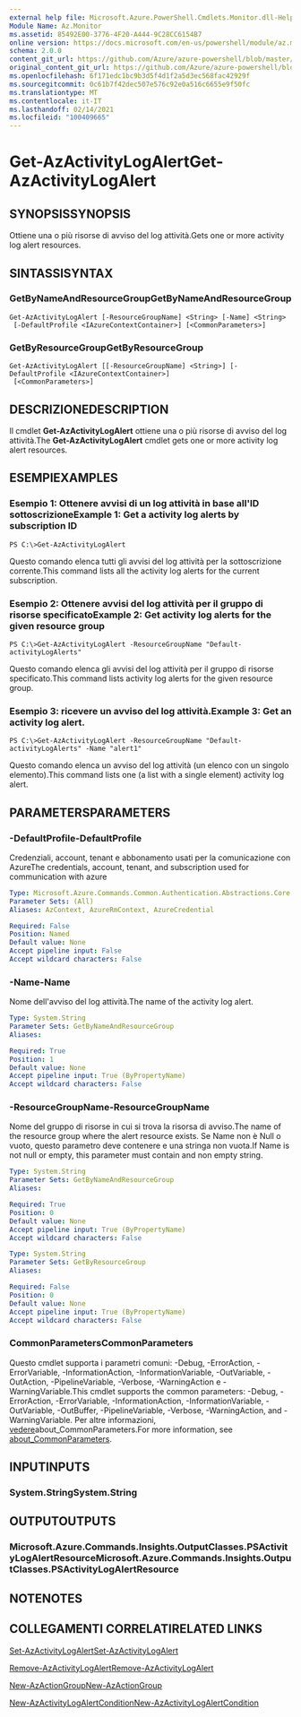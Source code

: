 ```yaml
---
external help file: Microsoft.Azure.PowerShell.Cmdlets.Monitor.dll-Help.xml
Module Name: Az.Monitor
ms.assetid: 85492E00-3776-4F20-A444-9C28CC6154B7
online version: https://docs.microsoft.com/en-us/powershell/module/az.monitor/get-azactivitylogalert
schema: 2.0.0
content_git_url: https://github.com/Azure/azure-powershell/blob/master/src/Monitor/Monitor/help/Get-AzActivityLogAlert.md
original_content_git_url: https://github.com/Azure/azure-powershell/blob/master/src/Monitor/Monitor/help/Get-AzActivityLogAlert.md
ms.openlocfilehash: 6f171edc1bc9b3d5f4d1f2a5d3ec568fac42929f
ms.sourcegitcommit: 0c61b7f42dec507e576c92e0a516c6655e9f50fc
ms.translationtype: MT
ms.contentlocale: it-IT
ms.lasthandoff: 02/14/2021
ms.locfileid: "100409665"
---
```

# <span data-ttu-id="1eefa-101">Get-AzActivityLogAlert</span><span class="sxs-lookup"><span data-stu-id="1eefa-101">Get-AzActivityLogAlert</span></span>

## <span data-ttu-id="1eefa-102">SYNOPSIS</span><span class="sxs-lookup"><span data-stu-id="1eefa-102">SYNOPSIS</span></span>
<span data-ttu-id="1eefa-103">Ottiene una o più risorse di avviso del log attività.</span><span class="sxs-lookup"><span data-stu-id="1eefa-103">Gets one or more activity log alert resources.</span></span>

## <span data-ttu-id="1eefa-104">SINTASSI</span><span class="sxs-lookup"><span data-stu-id="1eefa-104">SYNTAX</span></span>

### <span data-ttu-id="1eefa-105">GetByNameAndResourceGroup</span><span class="sxs-lookup"><span data-stu-id="1eefa-105">GetByNameAndResourceGroup</span></span>
```
Get-AzActivityLogAlert [-ResourceGroupName] <String> [-Name] <String>
 [-DefaultProfile <IAzureContextContainer>] [<CommonParameters>]
```

### <span data-ttu-id="1eefa-106">GetByResourceGroup</span><span class="sxs-lookup"><span data-stu-id="1eefa-106">GetByResourceGroup</span></span>
```
Get-AzActivityLogAlert [[-ResourceGroupName] <String>] [-DefaultProfile <IAzureContextContainer>]
 [<CommonParameters>]
```

## <span data-ttu-id="1eefa-107">DESCRIZIONE</span><span class="sxs-lookup"><span data-stu-id="1eefa-107">DESCRIPTION</span></span>
<span data-ttu-id="1eefa-108">Il cmdlet **Get-AzActivityLogAlert** ottiene una o più risorse di avviso del log attività.</span><span class="sxs-lookup"><span data-stu-id="1eefa-108">The **Get-AzActivityLogAlert** cmdlet gets one or more activity log alert resources.</span></span>

## <span data-ttu-id="1eefa-109">ESEMPI</span><span class="sxs-lookup"><span data-stu-id="1eefa-109">EXAMPLES</span></span>

### <span data-ttu-id="1eefa-110">Esempio 1: Ottenere avvisi di un log attività in base all'ID sottoscrizione</span><span class="sxs-lookup"><span data-stu-id="1eefa-110">Example 1: Get a activity log alerts by subscription ID</span></span>
```
PS C:\>Get-AzActivityLogAlert
```

<span data-ttu-id="1eefa-111">Questo comando elenca tutti gli avvisi del log attività per la sottoscrizione corrente.</span><span class="sxs-lookup"><span data-stu-id="1eefa-111">This command lists all the activity log alerts for the current subscription.</span></span>

### <span data-ttu-id="1eefa-112">Esempio 2: Ottenere avvisi del log attività per il gruppo di risorse specificato</span><span class="sxs-lookup"><span data-stu-id="1eefa-112">Example 2: Get activity log alerts for the given resource group</span></span>
```
PS C:\>Get-AzActivityLogAlert -ResourceGroupName "Default-activityLogAlerts"
```

<span data-ttu-id="1eefa-113">Questo comando elenca gli avvisi del log attività per il gruppo di risorse specificato.</span><span class="sxs-lookup"><span data-stu-id="1eefa-113">This command lists activity log alerts for the given resource group.</span></span>

### <span data-ttu-id="1eefa-114">Esempio 3: ricevere un avviso del log attività.</span><span class="sxs-lookup"><span data-stu-id="1eefa-114">Example 3: Get an activity log alert.</span></span>
```
PS C:\>Get-AzActivityLogAlert -ResourceGroupName "Default-activityLogAlerts" -Name "alert1"
```

<span data-ttu-id="1eefa-115">Questo comando elenca un avviso del log attività (un elenco con un singolo elemento).</span><span class="sxs-lookup"><span data-stu-id="1eefa-115">This command lists one (a list with a single element) activity log alert.</span></span>

## <span data-ttu-id="1eefa-116">PARAMETERS</span><span class="sxs-lookup"><span data-stu-id="1eefa-116">PARAMETERS</span></span>

### <span data-ttu-id="1eefa-117">-DefaultProfile</span><span class="sxs-lookup"><span data-stu-id="1eefa-117">-DefaultProfile</span></span>
<span data-ttu-id="1eefa-118">Credenziali, account, tenant e abbonamento usati per la comunicazione con Azure</span><span class="sxs-lookup"><span data-stu-id="1eefa-118">The credentials, account, tenant, and subscription used for communication with azure</span></span>

```yaml
Type: Microsoft.Azure.Commands.Common.Authentication.Abstractions.Core.IAzureContextContainer
Parameter Sets: (All)
Aliases: AzContext, AzureRmContext, AzureCredential

Required: False
Position: Named
Default value: None
Accept pipeline input: False
Accept wildcard characters: False
```

### <span data-ttu-id="1eefa-119">-Name</span><span class="sxs-lookup"><span data-stu-id="1eefa-119">-Name</span></span>
<span data-ttu-id="1eefa-120">Nome dell'avviso del log attività.</span><span class="sxs-lookup"><span data-stu-id="1eefa-120">The name of the activity log alert.</span></span>

```yaml
Type: System.String
Parameter Sets: GetByNameAndResourceGroup
Aliases:

Required: True
Position: 1
Default value: None
Accept pipeline input: True (ByPropertyName)
Accept wildcard characters: False
```

### <span data-ttu-id="1eefa-121">-ResourceGroupName</span><span class="sxs-lookup"><span data-stu-id="1eefa-121">-ResourceGroupName</span></span>
<span data-ttu-id="1eefa-122">Nome del gruppo di risorse in cui si trova la risorsa di avviso.</span><span class="sxs-lookup"><span data-stu-id="1eefa-122">The name of the resource group where the alert resource exists.</span></span>
<span data-ttu-id="1eefa-123">Se Name non è Null o vuoto, questo parametro deve contenere e una stringa non vuota.</span><span class="sxs-lookup"><span data-stu-id="1eefa-123">If Name is not null or empty, this parameter must contain and non empty string.</span></span>

```yaml
Type: System.String
Parameter Sets: GetByNameAndResourceGroup
Aliases:

Required: True
Position: 0
Default value: None
Accept pipeline input: True (ByPropertyName)
Accept wildcard characters: False
```

```yaml
Type: System.String
Parameter Sets: GetByResourceGroup
Aliases:

Required: False
Position: 0
Default value: None
Accept pipeline input: True (ByPropertyName)
Accept wildcard characters: False
```

### <span data-ttu-id="1eefa-124">CommonParameters</span><span class="sxs-lookup"><span data-stu-id="1eefa-124">CommonParameters</span></span>
<span data-ttu-id="1eefa-125">Questo cmdlet supporta i parametri comuni: -Debug, -ErrorAction, -ErrorVariable, -InformationAction, -InformationVariable, -OutVariable, -OutAction, -PipelineVariable, -Verbose, -WarningAction e -WarningVariable.</span><span class="sxs-lookup"><span data-stu-id="1eefa-125">This cmdlet supports the common parameters: -Debug, -ErrorAction, -ErrorVariable, -InformationAction, -InformationVariable, -OutVariable, -OutBuffer, -PipelineVariable, -Verbose, -WarningAction, and -WarningVariable.</span></span> <span data-ttu-id="1eefa-126">Per altre informazioni, [vedere](http://go.microsoft.com/fwlink/?LinkID=113216)about_CommonParameters.</span><span class="sxs-lookup"><span data-stu-id="1eefa-126">For more information, see [about_CommonParameters](http://go.microsoft.com/fwlink/?LinkID=113216).</span></span>

## <span data-ttu-id="1eefa-127">INPUT</span><span class="sxs-lookup"><span data-stu-id="1eefa-127">INPUTS</span></span>

### <span data-ttu-id="1eefa-128">System.String</span><span class="sxs-lookup"><span data-stu-id="1eefa-128">System.String</span></span>

## <span data-ttu-id="1eefa-129">OUTPUT</span><span class="sxs-lookup"><span data-stu-id="1eefa-129">OUTPUTS</span></span>

### <span data-ttu-id="1eefa-130">Microsoft.Azure.Commands.Insights.OutputClasses.PSActivityLogAlertResource</span><span class="sxs-lookup"><span data-stu-id="1eefa-130">Microsoft.Azure.Commands.Insights.OutputClasses.PSActivityLogAlertResource</span></span>

## <span data-ttu-id="1eefa-131">NOTE</span><span class="sxs-lookup"><span data-stu-id="1eefa-131">NOTES</span></span>

## <span data-ttu-id="1eefa-132">COLLEGAMENTI CORRELATI</span><span class="sxs-lookup"><span data-stu-id="1eefa-132">RELATED LINKS</span></span>

[<span data-ttu-id="1eefa-133">Set-AzActivityLogAlert</span><span class="sxs-lookup"><span data-stu-id="1eefa-133">Set-AzActivityLogAlert</span></span>](./Set-AzActivityLogAlert.md)


[<span data-ttu-id="1eefa-134">Remove-AzActivityLogAlert</span><span class="sxs-lookup"><span data-stu-id="1eefa-134">Remove-AzActivityLogAlert</span></span>](./Remove-AzActivityLogAlert.md)

[<span data-ttu-id="1eefa-135">New-AzActionGroup</span><span class="sxs-lookup"><span data-stu-id="1eefa-135">New-AzActionGroup</span></span>](./New-AzActionGroup.md)

[<span data-ttu-id="1eefa-136">New-AzActivityLogAlertCondition</span><span class="sxs-lookup"><span data-stu-id="1eefa-136">New-AzActivityLogAlertCondition</span></span>](./New-AzActivityLogAlertCondition.md)
